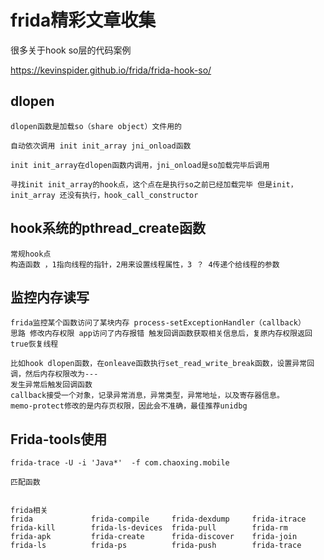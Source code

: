 # frida精彩文章收集

很多关于hook so层的代码案例

https://kevinspider.github.io/frida/frida-hook-so/

## dlopen

```
dlopen函数是加载so（share object）文件用的

自动依次调用 init init_array jni_onload函数

init init_array在dlopen函数内调用，jni_onload是so加载完毕后调用

寻找init init_array的hook点，这个点在是执行so之前已经加载完毕 但是init，init_array 还没有执行，hook_call_constructor
```

## hook系统的pthread_create函数

```
常规hook点
构造函数 ，1指向线程的指针，2用来设置线程属性，3 ？ 4传递个给线程的参数
```

## 监控内存读写

```
frida监控某个函数访问了某块内存 process-setExceptionHandler（callback）
思路 修改内存权限 app访问了内存报错 触发回调函数获取相关信息后，复原内存权限返回true恢复线程

比如hook dlopen函数，在onleave函数执行set_read_write_break函数，设置异常回调，然后内存权限改为---
发生异常后触发回调函数
callback接受一个对象，记录异常消息，异常类型，异常地址，以及寄存器信息。
memo-protect修改的是内存页权限，因此会不准确，最佳推荐unidbg	
```

## Frida-tools使用

```shell
frida-trace -U -i 'Java*'  -f com.chaoxing.mobile

匹配函数


frida相关
frida             frida-compile     frida-dexdump     frida-itrace      frida-kill        frida-ls-devices  frida-pull        frida-rm
frida-apk         frida-create      frida-discover    frida-join        frida-ls          frida-ps          frida-push        frida-trace
```



